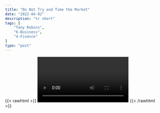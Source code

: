 ```yaml
---
title: "Do Not Try and Time the Market"
date: "2022-04-02"
description: "tr short"
tags: [
    "Tony Robins",
    "6-Business",
    "4-Finance"
]
type: "post"
---
```

{{< rawhtml >}}
    <video width="auto" height="auto" controls>
        <source src="https://clips.dev00ps.com/Tony%20Robins/TONY%20ROBBINS%20Market%20Breaks%20a%20Record%20Once%20a%20Month.mp4" type="video/mp4"> 
    </video>
{{< /rawhtml >}}